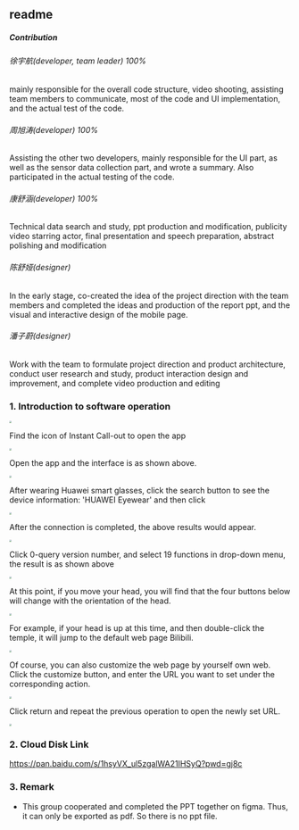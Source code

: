 ## readme

##### Contribution

###### 徐宇航(developer, team leader) 100%

mainly responsible for the overall code structure, video shooting, assisting team members to communicate, most of the code and UI implementation, and the actual test of the code.

###### 周旭涛(developer) 100%

Assisting the other two developers, mainly responsible for the UI part, as well as the sensor data collection part, and wrote a summary. Also participated in the actual testing of the code.

###### 康舒涵(developer) 100%

Technical data search and study, ppt production and modification, publicity video starring actor, final presentation and speech preparation, abstract polishing and modification

###### 陈舒娅(designer)

In the early stage, co-created the idea of the project direction with the team members and completed the ideas and production of the report ppt, and the visual and interactive design of the mobile page.

###### 潘子蔚(designer)

Work with the team to formulate project direction and product architecture, conduct user research and study, product interaction design and improvement, and complete video production and editing

### 1. Introduction to software operation

<img src="pic1.jpg" style="zoom:25%;" />

Find the icon of Instant Call-out to open the app

<img src="pic2.jpg" style="zoom:25%;" />

Open the app and the interface is as shown above.

<img src="pic3.jpg" style="zoom:25%;" />

After wearing Huawei smart glasses, click the search button to see the device information: 'HUAWEI Eyewear' and then click

<img src="pic4.jpg" style="zoom:25%;" />

After the connection is completed, the above results would appear.

<img src="pic5.jpg" style="zoom:25%;" />

Click 0-query version number, and select 19 functions in drop-down menu, the result is as shown above

<img src="pic6.jpg" style="zoom:25%;" />

At this point, if you move your head, you will find that the four buttons below will change with the orientation of the head.

<img src="pic7.jpg" style="zoom:25%;" />

For example, if your head is up at this time, and then double-click the temple, it will jump to the default web page Bilibili.

<img src="pic8.jpg" style="zoom:25%;" />

Of course, you can also customize the web page by yourself own web. Click the customize button, and enter the URL you want to set under the corresponding action.

<img src="pic9.jpg" style="zoom:25%;" />

Click return and repeat the previous operation to open the newly set URL.

<img src="pic10.jpg" style="zoom:25%;" />



### 2. Cloud Disk Link

https://pan.baidu.com/s/1hsyVX_ul5zgalWA21IHSyQ?pwd=gj8c 

### 3. Remark

- This group cooperated and completed the PPT together on figma. Thus, it can only be exported as pdf. So there is no ppt file.





